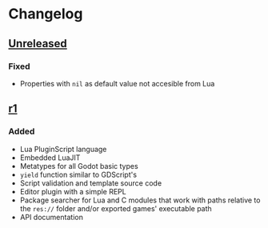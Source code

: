 # Changelog
## [Unreleased]
### Fixed
- Properties with `nil` as default value not accesible from Lua

## [r1]
### Added
- Lua PluginScript language
- Embedded LuaJIT
- Metatypes for all Godot basic types
- `yield` function similar to GDScript's
- Script validation and template source code
- Editor plugin with a simple REPL
- Package searcher for Lua and C modules that work with paths relative to
  the `res://` folder and/or exported games' executable path
- API documentation


[Unreleased]: https://github.com/gilzoide/godot-lua-pluginscript/compare/r1...HEAD
[r1]: https://github.com/gilzoide/godot-lua-pluginscript/releases/tag/r1
